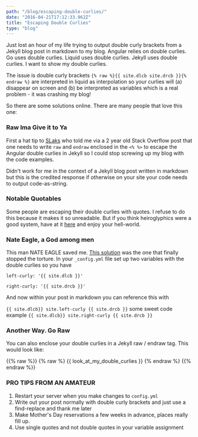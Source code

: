 ```yaml
---
path: "/blog/escaping-double-curlies/"
date: "2016-04-21T17:12:33.962Z"
title: "Escaping Double Curlies"
type: "blog"
---
```


Just lost an hour of my life trying to output double curly brackets from a Jekyll blog post in markdown to my blog. Angular relies on double curlies. Go uses double curlies. Liquid uses double curlies. Jekyll uses double curlies. I want to show my double curlies.

The issue is double curly brackets `{% raw %}{{ site.dlcb site.drcb }}{% endraw %}` are interpreted in liquid as interpolation so your curlies will (a) disappear on screen and (b) be interpreted as variables which is a real problem - it was crashing my blog!

So there are some solutions online. There are many people that love this one:

### Raw Ima Give it to Ya
First a hat tip to [SLaks](http://goo.gl/yHdTLP) who told me via a 2 year old Stack Overflow post that one needs to write `raw` and `endraw` enclosed in the `<% %>` to escape the Angular double curlies in Jekyll so I could stop screwing up my blog with the code examples.

Didn't work for me in the context of a Jekyll blog post written in markdown but this is the credited response if otherwise on your site your code needs to output code-as-string.

### Notable Quotables
Some people are escaping their double curlies with quotes. I refuse to do this because it makes it so unreadable. But if you think heiroglyphics were a good system, have at it [here](http://stackoverflow.com/questions/3426182/how-to-escape-liquid-template-tags/5866429#5866429) and enjoy your hell-world.

### Nate Eagle, a God among men
This man NATE EAGLE saved me. [This solution](http://nateeagle.com/2011/08/31/how-to-output-curly-brackets-in-jekyll/) was the one that finally stopped the torture. In your `_config.yml` file set up two variables with the double curlies so you have

`left-curly: '{{ site.dlcb }}'`

`right-curly: '{{ site.drcb }}'`

And now within your post in markdown you can reference this with

`{{ site.dlcb}} site.left-curly {{ site.drcb }}` some sweet code example `{{ site.dlcb}} site.right-curly {{ site.drcb }}`

### Another Way. Go Raw
You can also enclose your double curlies in a Jekyll raw / endraw tag. This would look like:

&#123;&#123;% raw %&#125;&#125;
{% raw %}
{{ look_at_my_double_curlies }}
{% endraw %}
&#123;&#123;% endraw %&#125;&#125;

### PRO TIPS FROM AN AMATEUR

1. Restart your server when you make changes to `config.yml`
2. Write out your post normally with double curly brackets and just use a find-replace and thank me later
3. Make Mother's Day reservations a few weeks in advance, places really fill up.
4. Use single quotes and not double quotes in your variable assignment
